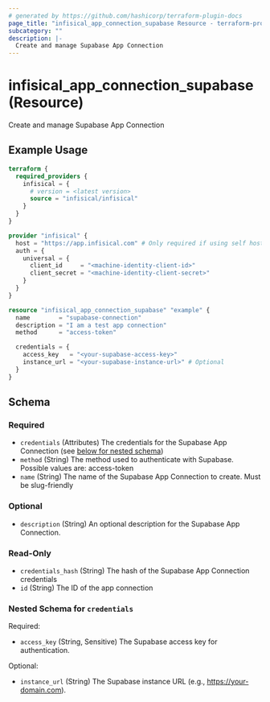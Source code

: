 ```yaml
---
# generated by https://github.com/hashicorp/terraform-plugin-docs
page_title: "infisical_app_connection_supabase Resource - terraform-provider-infisical"
subcategory: ""
description: |-
  Create and manage Supabase App Connection
---
```


# infisical_app_connection_supabase (Resource)

Create and manage Supabase App Connection

## Example Usage

```terraform
terraform {
  required_providers {
    infisical = {
      # version = <latest version>
      source = "infisical/infisical"
    }
  }
}

provider "infisical" {
  host = "https://app.infisical.com" # Only required if using self hosted instance of Infisical, default is https://app.infisical.com
  auth = {
    universal = {
      client_id     = "<machine-identity-client-id>"
      client_secret = "<machine-identity-client-secret>"
    }
  }
}

resource "infisical_app_connection_supabase" "example" {
  name        = "supabase-connection"
  description = "I am a test app connection"
  method      = "access-token"

  credentials = {
    access_key   = "<your-supabase-access-key>"
    instance_url = "<your-supabase-instance-url>" # Optional
  }
}
```

<!-- schema generated by tfplugindocs -->
## Schema

### Required

- `credentials` (Attributes) The credentials for the Supabase App Connection (see [below for nested schema](#nestedatt--credentials))
- `method` (String) The method used to authenticate with Supabase. Possible values are: access-token
- `name` (String) The name of the Supabase App Connection to create. Must be slug-friendly

### Optional

- `description` (String) An optional description for the Supabase App Connection.

### Read-Only

- `credentials_hash` (String) The hash of the Supabase App Connection credentials
- `id` (String) The ID of the app connection

<a id="nestedatt--credentials"></a>
### Nested Schema for `credentials`

Required:

- `access_key` (String, Sensitive) The Supabase access key for authentication.

Optional:

- `instance_url` (String) The Supabase instance URL (e.g., https://your-domain.com).
